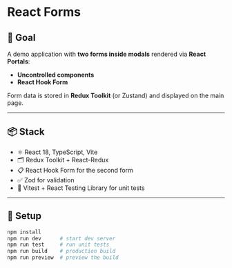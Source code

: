# React Forms

## 🎯 Goal
A demo application with **two forms inside modals** rendered via **React Portals**:

- **Uncontrolled components**
- **React Hook Form**

Form data is stored in **Redux Toolkit** (or Zustand) and displayed on the main page.

---

## 📦 Stack
- ⚛️ React 18, TypeScript, Vite
- 🗂️ Redux Toolkit + React-Redux
- 📋 React Hook Form for the second form
- ✅ Zod for validation
- 🧪 Vitest + React Testing Library for unit tests

---

## 🚀 Setup
```bash
npm install
npm run dev      # start dev server
npm run test     # run unit tests
npm run build    # production build
npm run preview  # preview the build
